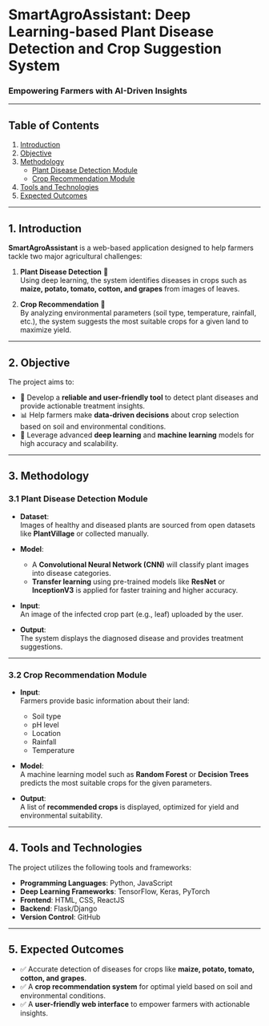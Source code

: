 #  **SmartAgroAssistant: Deep Learning-based Plant Disease Detection and Crop Suggestion System**

### **Empowering Farmers with AI-Driven Insights**

---

## **Table of Contents**
1. [Introduction](#introduction)  
2. [Objective](#objective)  
3. [Methodology](#methodology)  
    - [Plant Disease Detection Module](#plant-disease-detection-module)  
    - [Crop Recommendation Module](#crop-recommendation-module)  
4. [Tools and Technologies](#tools-and-technologies)  
5. [Expected Outcomes](#expected-outcomes)  

---

## **1. Introduction**
**SmartAgroAssistant** is a web-based application designed to help farmers tackle two major agricultural challenges:  

1. **Plant Disease Detection** 🌿  
   Using deep learning, the system identifies diseases in crops such as **maize, potato, tomato, cotton, and grapes** from images of leaves.  

2. **Crop Recommendation** 🌾  
   By analyzing environmental parameters (soil type, temperature, rainfall, etc.), the system suggests the most suitable crops for a given land to maximize yield.

---

## **2. Objective**
The project aims to:  
- 🌿 Develop a **reliable and user-friendly tool** to detect plant diseases and provide actionable treatment insights.  
- 📊 Help farmers make **data-driven decisions** about crop selection based on soil and environmental conditions.  
- 🤖 Leverage advanced **deep learning** and **machine learning** models for high accuracy and scalability.  

---

## **3. Methodology**

### **3.1 Plant Disease Detection Module**
- **Dataset**:  
  Images of healthy and diseased plants are sourced from open datasets like **PlantVillage** or collected manually.  

- **Model**:  
  - A **Convolutional Neural Network (CNN)** will classify plant images into disease categories.  
  - **Transfer learning** using pre-trained models like **ResNet** or **InceptionV3** is applied for faster training and higher accuracy.  

- **Input**:  
  An image of the infected crop part (e.g., leaf) uploaded by the user.  

- **Output**:  
  The system displays the diagnosed disease and provides treatment suggestions.

---

### **3.2 Crop Recommendation Module**
- **Input**:  
  Farmers provide basic information about their land:  
  - Soil type  
  - pH level  
  - Location  
  - Rainfall  
  - Temperature  

- **Model**:  
  A machine learning model such as **Random Forest** or **Decision Trees** predicts the most suitable crops for the given parameters.  

- **Output**:  
  A list of **recommended crops** is displayed, optimized for yield and environmental suitability.

---

## **4. Tools and Technologies**
The project utilizes the following tools and frameworks:  

- **Programming Languages**: Python, JavaScript  
- **Deep Learning Frameworks**: TensorFlow, Keras, PyTorch  
- **Frontend**: HTML, CSS, ReactJS  
- **Backend**: Flask/Django  
- **Version Control**: GitHub  

---

## **5. Expected Outcomes**
- ✅ Accurate detection of diseases for crops like **maize, potato, tomato, cotton, and grapes**.  
- ✅ A **crop recommendation system** for optimal yield based on soil and environmental conditions.  
- ✅ A **user-friendly web interface** to empower farmers with actionable insights.


